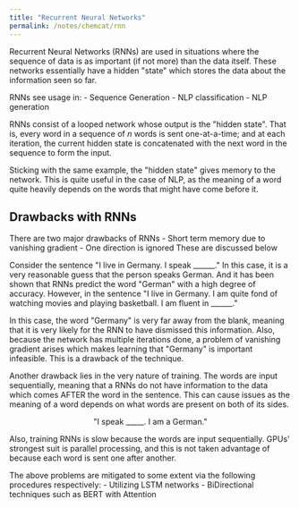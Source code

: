 ```yaml
---
title: "Recurrent Neural Networks"
permalink: /notes/chemcat/rnn
---
```

<script type="text/x-mathjax-config">
  MathJax.Hub.Config({
    tex2jax: {
      inlineMath: [ ['$','$'], ["\\(","\\)"] ],
      processEscapes: true
    }
  });
</script>
<script type="text/javascript" async src="https://cdnjs.cloudflare.com/ajax/libs/mathjax/2.7.5/latest.js?config=TeX-MML-AM_CHTML" async></script>

<!-- Will do formatting and stuff on Sunday hopefully -->

Recurrent Neural Networks (RNNs) are used in situations where the sequence of data is as important (if not more) than the data itself. These networks essentially have a hidden "state" which stores the data about the information seen so far.

<div class="notice--info">
	RNNs see usage in:
	- Sequence Generation
	- NLP classification
	- NLP generation
</div>

RNNs consist of a looped network whose output is the "hidden state". That is, every word in a sequence of $n$ words is sent one-at-a-time; and at each iteration, the current hidden state is concatenated with the next word in the sequence to form the input.

Sticking with the same example, the "hidden state" gives memory to the network. This is quite useful in the case of NLP, as the meaning of a word quite heavily depends on the words that might have come before it.

<!-- Add an image of RNN if possible? -->

## Drawbacks with RNNs

<div class="notice--warning">
	There are two major drawbacks of RNNs
	- Short term memory due to vanishing gradient
	- One direction is ignored
	These are discussed below
</div>

Consider the sentence "I live in Germany. I speak ______." In this case, it is a very reasonable guess that the person speaks German. And it has been shown that RNNs predict the word "German" with a high degree of accuracy. However, in the sentence "I live in Germany. I am quite fond of watching movies and playing basketball. I am fluent in ______."

In this case, the word "Germany" is very far away from the blank, meaning that it is very likely for the RNN to have dismissed this information. Also, because the network has multiple iterations done, a problem of vanishing gradient arises which makes learning that "Germany" is important infeasible. This is a drawback of the technique.

Another  drawback lies in the very nature of training. The words are input sequentially, meaning that a RNNs do not have information to the data which comes AFTER the word in the sentence. This can cause issues as the meaning of a word depends on what words are present on both of its sides. 

<div style="text-align: center;">
	"I speak _____. I am a German."
</div>

Also, training RNNs is slow because the words are input sequentially. GPUs' strongest suit is parallel processing, and this is not taken advantage of because each word is sent one after another.

<div class="notice--success">
	The above problems are mitigated to some extent via the following procedures respectively:
	- Utilizing LSTM networks
	- BiDirectional techniques such as BERT with Attention
</div>